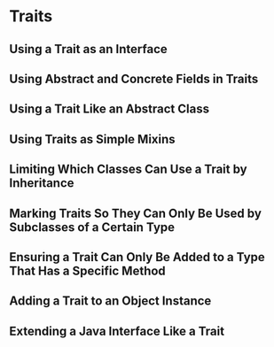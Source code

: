 # Traits

## Using a Trait as an Interface

## Using Abstract and Concrete Fields in Traits

## Using a Trait Like an Abstract Class

## Using Traits as Simple Mixins

## Limiting Which Classes Can Use a Trait by Inheritance

## Marking Traits So They Can Only Be Used by Subclasses of a Certain Type

## Ensuring a Trait Can Only Be Added to a Type That Has a Specific Method

## Adding a Trait to an Object Instance

## Extending a Java Interface Like a Trait
